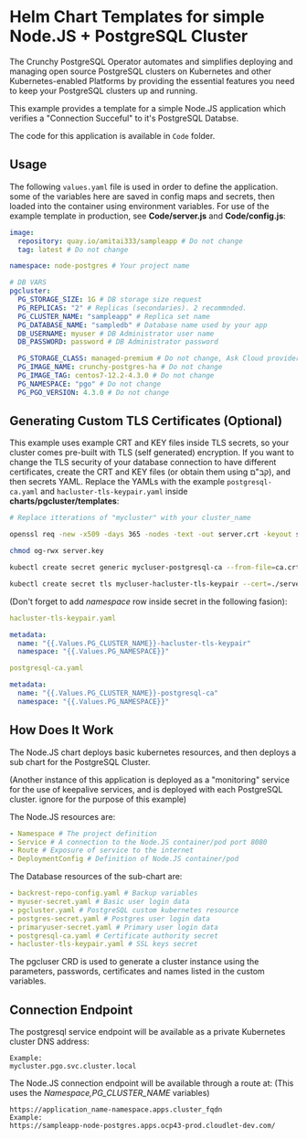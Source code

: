 # Helm Chart Templates for simple Node.JS + PostgreSQL Cluster

The Crunchy PostgreSQL Operator automates and simplifies deploying and managing open source PostgreSQL clusters on Kubernetes and other Kubernetes-enabled Platforms by providing the essential features you need to keep your PostgreSQL clusters up and running.

This example provides a template for a simple Node.JS application which verifies a "Connection Succeful" to it's PostgreSQL Databse.

The code for this application is available in ```Code``` folder.

## Usage

The following ```values.yaml``` file is used in order to define the application. some of the variables here are saved in config maps and secrets, then loaded into the container using environment variables. For use of the example template in production, see **Code/server.js** and **Code/config.js**:

```yaml
image:
  repository: quay.io/amitai333/sampleapp # Do not change
  tag: latest # Do not change

namespace: node-postgres # Your project name

# DB VARS
pgcluster:
  PG_STORAGE_SIZE: 1G # DB storage size request
  PG_REPLICAS: "2" # Replicas (secondaries). 2 recommnded.
  PG_CLUSTER_NAME: "sampleapp" # Replica set name
  PG_DATABASE_NAME: "sampledb" # Database name used by your app
  DB_USERNAME: myuser # DB Administrator user name
  DB_PASSWORD: password # DB Administrator password

  PG_STORAGE_CLASS: managed-premium # Do not change, Ask Cloud provider for information about this value.
  PG_IMAGE_NAME: crunchy-postgres-ha # Do not change
  PG_IMAGE_TAG: centos7-12.2-4.3.0 # Do not change
  PG_NAMESPACE: "pgo" # Do not change
  PG_PGO_VERSION: 4.3.0 # Do not change
```

## Generating Custom TLS Certificates (Optional)

This example uses example CRT and KEY files inside TLS secrets, so your cluster comes pre-built with TLS (self generated) encryption.
If you want to change the TLS security of your database connection to have different certificates, create the CRT and KEY files (or obtain them using קב"ם), and then secrets YAML. Replace the YAMLs with the example ```postgresql-ca.yaml``` and ```hacluster-tls-keypair.yaml``` inside **charts/pgcluster/templates**:

```bash
# Replace itterations of "mycluster" with your cluster_name

openssl req -new -x509 -days 365 -nodes -text -out server.crt -keyout server.key -subj "/CN=mycluster.pgo.svc.cluster.local"

chmod og-rwx server.key

kubectl create secret generic mycluser-postgresql-ca --from-file=ca.crt=./server.crt --dry-run -o yaml > postgresql-ca.yaml

kubectl create secret tls mycluser-hacluster-tls-keypair --cert=./server.crt --key=./server.key --dry-run -o yaml > hacluster-tls-keypair.yaml
```

(Don't forget to add *namespace* row inside secret in the following fasion):
```yaml
hacluster-tls-keypair.yaml

metadata:
  name: "{{.Values.PG_CLUSTER_NAME}}-hacluster-tls-keypair"
  namespace: "{{.Values.PG_NAMESPACE}}"

postgresql-ca.yaml

metadata:
  name: "{{.Values.PG_CLUSTER_NAME}}-postgresql-ca"
  namespace: "{{.Values.PG_NAMESPACE}}"
```


## How Does It Work

The Node.JS chart deploys basic kubernetes resources, and then deploys a sub chart for the PostgreSQL Cluster.

(Another instance of this application is deployed as a "monitoring" service for the use of keepalive services, and is deployed with each PostgreSQL cluster. ignore for the purpose of this example)

The Node.JS resources are:
```yaml
- Namespace # The project definition
- Service # A connection to the Node.JS container/pod port 8080
- Route # Exposure of service to the internet
- DeploymentConfig # Definition of Node.JS container/pod
```
The Database resources of the sub-chart are:
```yaml
- backrest-repo-config.yaml # Backup variables
- myuser-secret.yaml # Basic user login data
- pgcluster.yaml # PostgreSQL custom kubernetes resource
- postgres-secret.yaml # Postgres user login data
- primaryuser-secret.yaml # Primary user login data
- postgresql-ca.yaml # Certificate authority secret
- hacluster-tls-keypair.yaml # SSL keys secret
```
The pgcluser CRD is used to generate a cluster instance using the parameters, passwords, certificates and names listed in the custom variables.

## Connection Endpoint

The postgresql service endpoint will be available as a private Kubernetes cluster DNS address:

```
Example:
mycluster.pgo.svc.cluster.local
```

The Node.JS connection endpoint will be available through a route at:
(This uses the *Namespace,PG_CLUSTER_NAME* variables)

```
https://application_name-namespace.apps.cluster_fqdn
Example:
https://sampleapp-node-postgres.apps.ocp43-prod.cloudlet-dev.com/
```
